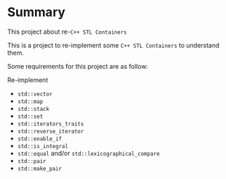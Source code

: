 # Summary

This project about re-`C++ STL Containers`

This is a project to re-implement some `C++ STL Containers` to understand them.

Some requirements for this project are as follow:

Re-implement 

+ `std::vector`
+ `std::map`
+ `std::stack`
+ `std::set`
+ `std::iterators_traits`
+ `std::reverse_iterator`
+ `std::enable_if`
+ `std::is_integral`
+ `std::equal` and/or `std::lexicographical_compare`
+ `std::pair`
+ `std::make_pair`

